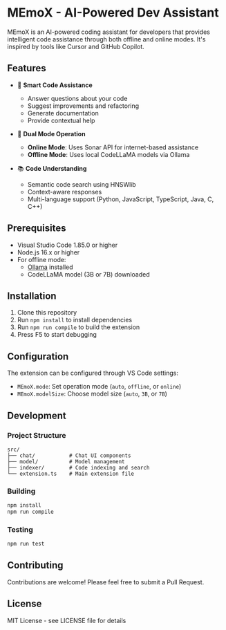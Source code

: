 # MEmoX - AI-Powered Dev Assistant

MEmoX is an AI-powered coding assistant for developers that provides intelligent code assistance through both offline and online modes. It's inspired by tools like Cursor and GitHub Copilot.

## Features

- 🤖 **Smart Code Assistance**
  - Answer questions about your code
  - Suggest improvements and refactoring
  - Generate documentation
  - Provide contextual help

- 🔄 **Dual Mode Operation**
  - **Online Mode**: Uses Sonar API for internet-based assistance
  - **Offline Mode**: Uses local CodeLLaMA models via Ollama

- 📚 **Code Understanding**
  - Semantic code search using HNSWlib
  - Context-aware responses
  - Multi-language support (Python, JavaScript, TypeScript, Java, C, C++)

## Prerequisites

- Visual Studio Code 1.85.0 or higher
- Node.js 16.x or higher
- For offline mode:
  - [Ollama](https://ollama.ai/) installed
  - CodeLLaMA model (3B or 7B) downloaded

## Installation

1. Clone this repository
2. Run `npm install` to install dependencies
3. Run `npm run compile` to build the extension
4. Press F5 to start debugging

## Configuration

The extension can be configured through VS Code settings:

- `MEmoX.mode`: Set operation mode (`auto`, `offline`, or `online`)
- `MEmoX.modelSize`: Choose model size (`auto`, `3B`, or `7B`)

## Development

### Project Structure

```
src/
├── chat/           # Chat UI components
├── model/          # Model management
├── indexer/        # Code indexing and search
└── extension.ts    # Main extension file
```

### Building

```bash
npm install
npm run compile
```

### Testing

```bash
npm run test
```

## Contributing

Contributions are welcome! Please feel free to submit a Pull Request.

## License

MIT License - see LICENSE file for details 
